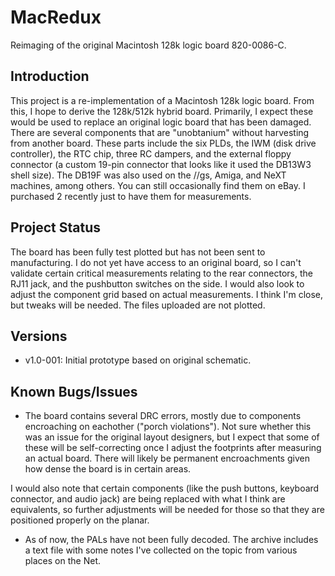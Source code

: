 # MacRedux

Reimaging of the original Macintosh 128k logic board 820-0086-C. 

## Introduction
This project is a re-implementation of a Macintosh 128k logic board. From this, I hope to
derive the 128k/512k hybrid board. Primarily, I expect these would be used to replace
an original logic board that has been damaged. There are several components that are
"unobtanium" without harvesting from another board. These parts include the six
PLDs, the IWM (disk drive controller), the RTC chip, three RC dampers, and the external 
floppy connector (a custom 19-pin connector that looks like it used the DB13W3 shell size).
The DB19F was also used on the //gs, Amiga, and NeXT machines, among others. You can still
occasionally find them on eBay. I purchased 2 recently just to have them for
measurements.

## Project Status
The board has been fully test plotted but has not been sent to manufacturing. I do not
yet have access to an original board, so I can't validate certain critical measurements
relating to the rear connectors, the RJ11 jack, and the pushbutton switches on the 
side. I would also look to adjust the component grid based on actual measurements. I
think I'm close, but tweaks will be needed. The files uploaded are not plotted.

## Versions
* v1.0-001: Initial prototype based on original schematic.

## Known Bugs/Issues
* The board contains several DRC errors, mostly due to components encroaching on
eachother ("porch violations"). Not sure whether this was an issue for the original
layout designers, but I expect that some of these will be self-correcting once I
adjust the footprints after measuring an actual board. There will likely be
permanent encroachments given how dense the board is in certain areas.

I would also note that certain components (like the push buttons, keyboard connector, 
and audio jack) are being replaced with what I think are equivalents, so further 
adjustments will be needed for those so that they are positioned properly on the 
planar.

* As of now, the PALs have not been fully decoded. The archive includes a text
file with some notes I've collected on the topic from various places on the Net.



